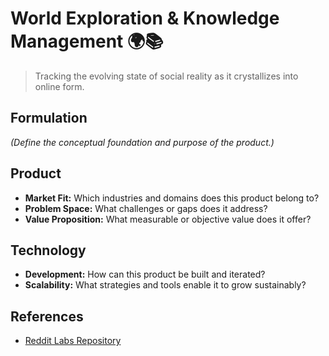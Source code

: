 # World Exploration & Knowledge Management 🌍📚

> Tracking the evolving state of social reality as it crystallizes into online form.

## Formulation

*(Define the conceptual foundation and purpose of the product.)*

## Product

* **Market Fit:** Which industries and domains does this product belong to?
* **Problem Space:** What challenges or gaps does it address?
* **Value Proposition:** What measurable or objective value does it offer?

## Technology

* **Development:** How can this product be built and iterated?
* **Scalability:** What strategies and tools enable it to grow sustainably?

## References

* [Reddit Labs Repository](https://github.com/dbremont/reddit-labs)
